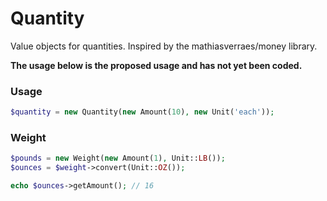 # Quantity

Value objects for quantities.  Inspired by the mathiasverraes/money library.

**The usage below is the proposed usage and has not yet been coded.**

### Usage

```php
$quantity = new Quantity(new Amount(10), new Unit('each'));
```

### Weight

```php
$pounds = new Weight(new Amount(1), Unit::LB());
$ounces = $weight->convert(Unit::OZ());

echo $ounces->getAmount(); // 16
```
